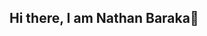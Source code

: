 ## Hi there, I am Nathan Baraka👋

<!--

## 📖 ** About Me **
- 🔭 I’m currently working on backend development
- **Role:** Backend Developer at SpaceYaTech
- 🌱 I’m currently learning Django Rest Framework best practices
- 👯 I’m looking to collaborate on a fintech project
- 💬 Ask me about Django
- 😄 Pronouns: He/Him
- ⚡ Fun fact: I can play jazz on the piano

## 🔧 **My Tech Stack**
![Python](https://img.shields.io/badge/Python-3776AB?style=for-the-badge&logo=python&logoColor=white)
![Node.js](https://img.shields.io/badge/Node.js-339933?style=for-the-badge&logo=nodedotjs&logoColor=white)
![JavaScript](https://img.shields.io/badge/JavaScript-F7DF1E?style=for-the-badge&logo=javascript&logoColor=black)
![MongoDB](https://img.shields.io/badge/MongoDB-47A248?style=for-the-badge&logo=mongodb&logoColor=white)
![Django](https://img.shields.io/badge/Django-092E20?style=for-the-badge&logo=django&logoColor=white)
![React](https://img.shields.io/badge/React-61DAFB?style=for-the-badge&logo=react&logoColor=black)
![Express](https://img.shields.io/badge/Express-000000?style=for-the-badge&logo=express&logoColor=white)
 
 ## 🚀 ** Pinned Repos **
 https://github.com/natscott1738/SMART_TASK_MANAGEMENT_SYSTEM

## 📫 ** How to reach me: ** 
linked.com/in/nathan-baraka-professional

## 📊 ** GitHub Stats **
[![GitHub Streak](https://streak-stats.demolab.com/?user=natscott1738)](https://git.io/streak-stats)

## 👀 ** Visitor Counter **
![Profile Views](https://komarev.com/ghpvc/?username=natscott1738&color=blue)

-->
